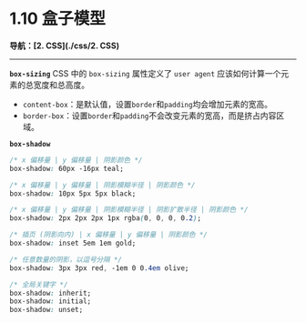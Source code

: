 # 1.10 盒子模型

**导航：[2. CSS](./css/2. CSS)**

---

**`box-sizing`**
CSS 中的 `box-sizing` 属性定义了 `user agent` 应该如何计算一个元素的总宽度和总高度。

* `content-box`：是默认值，设置`border`和`padding`均会增加元素的宽高。
* `border-box`：设置`border`和`padding`不会改变元素的宽高，而是挤占内容区域。

**`box-shadow`**

```css
/* x 偏移量 | y 偏移量 | 阴影颜色 */
box-shadow: 60px -16px teal;

/* x 偏移量 | y 偏移量 | 阴影模糊半径 | 阴影颜色 */
box-shadow: 10px 5px 5px black;

/* x 偏移量 | y 偏移量 | 阴影模糊半径 | 阴影扩散半径 | 阴影颜色 */
box-shadow: 2px 2px 2px 1px rgba(0, 0, 0, 0.2);

/* 插页 (阴影向内) | x 偏移量 | y 偏移量 | 阴影颜色 */
box-shadow: inset 5em 1em gold;

/* 任意数量的阴影，以逗号分隔 */
box-shadow: 3px 3px red, -1em 0 0.4em olive;

/* 全局关键字 */
box-shadow: inherit;
box-shadow: initial;
box-shadow: unset;
```


